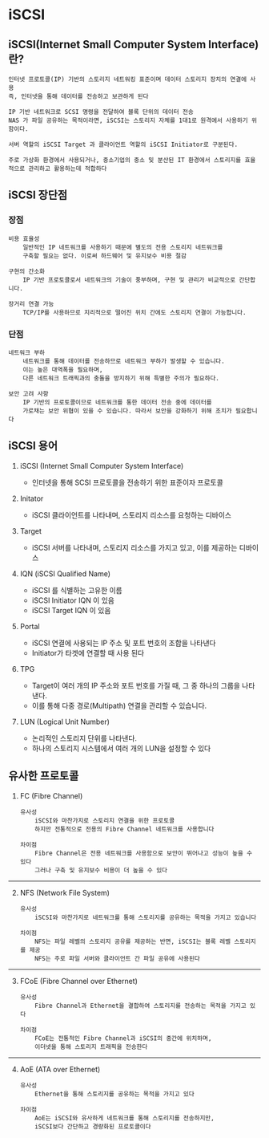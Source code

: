 # iSCSI

## iSCSI(Internet Small Computer System Interface) 란?
```
인터넷 프로토콜(IP) 기반의 스토리지 네트워킹 표준이며 데이터 스토리지 장치의 연결에 사용
즉, 인터넷을 통해 데이터를 전송하고 보관하게 된다

IP 기반 네트워크로 SCSI 명령을 전달하여 블록 단위의 데이터 전송
NAS 가 파일 공유하는 목적이라면, iSCSI는 스토리지 자체를 1대1로 원격에서 사용하기 위함이다.

서버 역할의 iSCSI Target 과 클라이언트 역할의 iSCSI Initiator로 구분된다.

주로 가상화 환경에서 사용되거나, 중소기업의 중소 및 분산된 IT 환경에서 스토리지를 효율적으로 관리하고 활용하는데 적합하다
```

## iSCSI 장단점

### 장점
```
비용 효율성
    일반적인 IP 네트워크를 사용하기 때문에 별도의 전용 스토리지 네트워크를
    구축할 필요는 없다. 이로써 하드웨어 및 유지보수 비용 절감

구현의 간소화
    IP 기반 프로토콜로서 네트워크의 기술이 풍부하며, 구현 및 관리가 비교적으로 간단합니다.

장거리 연결 가능
    TCP/IP를 사용하므로 지리적으로 떨어진 위치 간에도 스토리지 연결이 가능합니다.
```
### 단점
```
네트워크 부하
    네트워크를 통해 데이터를 전송하므로 네트워크 부하가 발생할 수 있습니다.
    이는 높은 대역폭을 필요하며, 
    다른 네트워크 트래픽과의 충돌을 방지하기 위해 특별한 주의가 필요하다.

보안 고려 사항
    IP 기반의 프로토콜이므로 네트워크를 통한 데이터 전송 중에 데이터를 
    가로채는 보안 위협이 있을 수 있습니다. 따라서 보안을 강화하기 위해 조치가 필요합니다
```

## iSCSI 용어
1. iSCSI (Internet Small Computer System Interface)
    - 인터넷을 통해 SCSI 프로토콜을 전송하기 위한 표준이자 프로토콜

2. Initator
    - iSCSI 클라이언트를 나타내며, 스토리지 리소스를 요청하는 디바이스

3. Target
    - iSCSI 서버를 나타내며, 스토리지 리소스를 가지고 있고, 이를 제공하는 디바이스

4. IQN (iSCSI Qualified Name)
    - iSCSI 를 식별하는 고유한 이름
    - iSCSI Initiator IQN 이 있음
    - iSCSI Target IQN 이 있음

5. Portal
    - iSCSI 연결에 사용되는 IP 주소 및 포트 번호의 조합을 나타낸다
    - Initiator가 타겟에 연결할 때 사용 된다

6. TPG
    - Target이 여러 개의 IP 주소와 포트 번호를 가질 때, 그 중 하나의 그룹을 나타낸다.
    - 이를 통해 다중 경로(Multipath) 연결을 관리할 수 있습니다.

7. LUN (Logical Unit Number)
    - 논리적인 스토리지 단위를 나타낸다.
    - 하나의 스토리지 시스템에서 여러 개의 LUN을 설정할 수 있다

## 유사한 프로토콜
1. FC (Fibre Channel)
    ```
    유사성 
        iSCSI와 마찬가지로 스토리지 연결을 위한 프로토콜
        하지만 전통적으로 전용의 Fibre Channel 네트워크를 사용합니다

    차이점
        Fibre Channel은 전용 네트워크를 사용함으로 보안이 뛰어나고 성능이 높을 수 있다
        그러나 구축 및 유지보수 비용이 더 높을 수 있다
    ```
---
2. NFS (Network File System)
    ```
    유사성
        iSCSI와 마찬가지로 네트워크를 통해 스토리지를 공유하는 목적을 가지고 있습니다

    차이점
        NFS는 파일 레벨의 스토리지 공유를 제공하는 반면, iSCSI는 블록 레벨 스토리지를 제공
        NFS는 주로 파일 서버와 클라이언트 간 파일 공유에 사용된다
    ```
---
3. FCoE (Fibre Channel over Ethernet)
    ```
    유사성
        Fibre Channel과 Ethernet을 결합하여 스토리지를 전송하는 목적을 가지고 있다

    차이점
        FCoE는 전통적인 Fibre Channel과 iSCSI의 중간에 위치하며,
        이더넷을 통해 스토리지 트래픽을 전송한다
    ```
---
4. AoE (ATA over Ethernet)
    ```
    유사성
        Ethernet을 통해 스토리지를 공유하는 목적을 가지고 있다

    차이점
        AoE는 iSCSI와 유사하게 네트워크를 통해 스토리지를 전송하지만,
        iSCSI보다 간단하고 경량화된 프로토콜이다
    ```